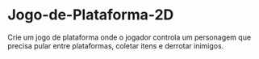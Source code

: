 # Jogo-de-Plataforma-2D
Crie um jogo de plataforma onde o jogador controla um personagem que precisa pular entre plataformas, coletar itens e derrotar inimigos.
